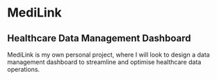 # MediLink

## Healthcare Data Management Dashboard

MediLink is my own personal project, where I will look to design a data management dashboard to streamline and optimise healthcare data operations.
